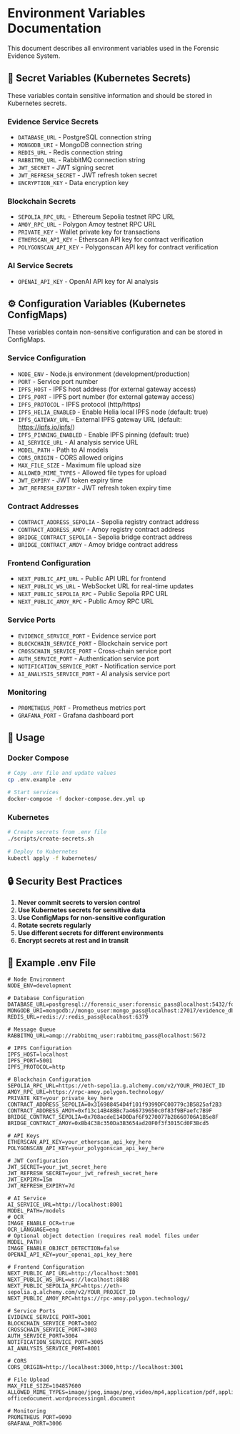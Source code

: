 # Environment Variables Documentation

This document describes all environment variables used in the Forensic Evidence System.

## 🔐 Secret Variables (Kubernetes Secrets)

These variables contain sensitive information and should be stored in Kubernetes secrets.

### Evidence Service Secrets
- `DATABASE_URL` - PostgreSQL connection string
- `MONGODB_URI` - MongoDB connection string  
- `REDIS_URL` - Redis connection string
- `RABBITMQ_URL` - RabbitMQ connection string
- `JWT_SECRET` - JWT signing secret
- `JWT_REFRESH_SECRET` - JWT refresh token secret
- `ENCRYPTION_KEY` - Data encryption key

### Blockchain Secrets
- `SEPOLIA_RPC_URL` - Ethereum Sepolia testnet RPC URL
- `AMOY_RPC_URL` - Polygon Amoy testnet RPC URL
- `PRIVATE_KEY` - Wallet private key for transactions
- `ETHERSCAN_API_KEY` - Etherscan API key for contract verification
- `POLYGONSCAN_API_KEY` - Polygonscan API key for contract verification

### AI Service Secrets
- `OPENAI_API_KEY` - OpenAI API key for AI analysis

## ⚙️ Configuration Variables (Kubernetes ConfigMaps)

These variables contain non-sensitive configuration and can be stored in ConfigMaps.

### Service Configuration
- `NODE_ENV` - Node.js environment (development/production)
- `PORT` - Service port number
- `IPFS_HOST` - IPFS host address (for external gateway access)
- `IPFS_PORT` - IPFS port number (for external gateway access)
- `IPFS_PROTOCOL` - IPFS protocol (http/https)
- `IPFS_HELIA_ENABLED` - Enable Helia local IPFS node (default: true)
- `IPFS_GATEWAY_URL` - External IPFS gateway URL (default: https://ipfs.io/ipfs/)
- `IPFS_PINNING_ENABLED` - Enable IPFS pinning (default: true)
- `AI_SERVICE_URL` - AI analysis service URL
- `MODEL_PATH` - Path to AI models
- `CORS_ORIGIN` - CORS allowed origins
- `MAX_FILE_SIZE` - Maximum file upload size
- `ALLOWED_MIME_TYPES` - Allowed file types for upload
- `JWT_EXPIRY` - JWT token expiry time
- `JWT_REFRESH_EXPIRY` - JWT refresh token expiry time

### Contract Addresses
- `CONTRACT_ADDRESS_SEPOLIA` - Sepolia registry contract address
- `CONTRACT_ADDRESS_AMOY` - Amoy registry contract address
- `BRIDGE_CONTRACT_SEPOLIA` - Sepolia bridge contract address
- `BRIDGE_CONTRACT_AMOY` - Amoy bridge contract address

### Frontend Configuration
- `NEXT_PUBLIC_API_URL` - Public API URL for frontend
- `NEXT_PUBLIC_WS_URL` - WebSocket URL for real-time updates
- `NEXT_PUBLIC_SEPOLIA_RPC` - Public Sepolia RPC URL
- `NEXT_PUBLIC_AMOY_RPC` - Public Amoy RPC URL

### Service Ports
- `EVIDENCE_SERVICE_PORT` - Evidence service port
- `BLOCKCHAIN_SERVICE_PORT` - Blockchain service port
- `CROSSCHAIN_SERVICE_PORT` - Cross-chain service port
- `AUTH_SERVICE_PORT` - Authentication service port
- `NOTIFICATION_SERVICE_PORT` - Notification service port
- `AI_ANALYSIS_SERVICE_PORT` - AI analysis service port

### Monitoring
- `PROMETHEUS_PORT` - Prometheus metrics port
- `GRAFANA_PORT` - Grafana dashboard port

## 🚀 Usage

### Docker Compose
```bash
# Copy .env file and update values
cp .env.example .env

# Start services
docker-compose -f docker-compose.dev.yml up
```

### Kubernetes
```bash
# Create secrets from .env file
./scripts/create-secrets.sh

# Deploy to Kubernetes
kubectl apply -f kubernetes/
```

## 🔒 Security Best Practices

1. **Never commit secrets to version control**
2. **Use Kubernetes secrets for sensitive data**
3. **Use ConfigMaps for non-sensitive configuration**
4. **Rotate secrets regularly**
5. **Use different secrets for different environments**
6. **Encrypt secrets at rest and in transit**

## 📝 Example .env File

```env
# Node Environment
NODE_ENV=development

# Database Configuration
DATABASE_URL=postgresql://forensic_user:forensic_pass@localhost:5432/forensic_db
MONGODB_URI=mongodb://mongo_user:mongo_pass@localhost:27017/evidence_db
REDIS_URL=redis://:redis_pass@localhost:6379

# Message Queue
RABBITMQ_URL=amqp://rabbitmq_user:rabbitmq_pass@localhost:5672

# IPFS Configuration
IPFS_HOST=localhost
IPFS_PORT=5001
IPFS_PROTOCOL=http

# Blockchain Configuration
SEPOLIA_RPC_URL=https://eth-sepolia.g.alchemy.com/v2/YOUR_PROJECT_ID
AMOY_RPC_URL=https://rpc-amoy.polygon.technology/
PRIVATE_KEY=your_private_key_here
CONTRACT_ADDRESS_SEPOLIA=0x316988454D4f101f9399DFC00779c3B5825af2B3
CONTRACT_ADDRESS_AMOY=0xf13c14B48BBc7a466739650c0f83f9BFaefc7B9F
BRIDGE_CONTRACT_SEPOLIA=0x708acdeE14D0Daf6F9270077b28660706A1B5e8F
BRIDGE_CONTRACT_AMOY=0xBb4C38c350Da3B3654ad20F0f3f3015Cd0F3Bcd5

# API Keys
ETHERSCAN_API_KEY=your_etherscan_api_key_here
POLYGONSCAN_API_KEY=your_polygonscan_api_key_here

# JWT Configuration
JWT_SECRET=your_jwt_secret_here
JWT_REFRESH_SECRET=your_jwt_refresh_secret_here
JWT_EXPIRY=15m
JWT_REFRESH_EXPIRY=7d

# AI Service
AI_SERVICE_URL=http://localhost:8001
MODEL_PATH=/models
# OCR
IMAGE_ENABLE_OCR=true
OCR_LANGUAGE=eng
# Optional object detection (requires real model files under MODEL_PATH)
IMAGE_ENABLE_OBJECT_DETECTION=false
OPENAI_API_KEY=your_openai_api_key_here

# Frontend Configuration
NEXT_PUBLIC_API_URL=http://localhost:3001
NEXT_PUBLIC_WS_URL=ws://localhost:8888
NEXT_PUBLIC_SEPOLIA_RPC=https://eth-sepolia.g.alchemy.com/v2/YOUR_PROJECT_ID
NEXT_PUBLIC_AMOY_RPC=https://rpc-amoy.polygon.technology/

# Service Ports
EVIDENCE_SERVICE_PORT=3001
BLOCKCHAIN_SERVICE_PORT=3002
CROSSCHAIN_SERVICE_PORT=3003
AUTH_SERVICE_PORT=3004
NOTIFICATION_SERVICE_PORT=3005
AI_ANALYSIS_SERVICE_PORT=8001

# CORS
CORS_ORIGIN=http://localhost:3000,http://localhost:3001

# File Upload
MAX_FILE_SIZE=104857600
ALLOWED_MIME_TYPES=image/jpeg,image/png,video/mp4,application/pdf,application/msword,application/vnd.openxmlformats-officedocument.wordprocessingml.document

# Monitoring
PROMETHEUS_PORT=9090
GRAFANA_PORT=3006
```
